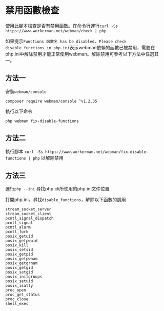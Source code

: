 # 禁用函數檢查

使用此腳本檢查是否有禁用函數。在命令行運行```curl -Ss https://www.workerman.net/webman/check | php```

如果提示```Functions 函數名 has be disabled. Please check disable_functions in php.ini```表示webman依賴的函數已被禁用，需要在php.ini中解除禁用才能正常使用webman。解除禁用可參考以下方法中任選其一。

## 方法一
安裝`webman/console` 
```
composer require webman/console ^v1.2.35
```

執行以下命令
```
php webman fix-disable-functions
```

## 方法二

執行腳本 `curl -Ss https://www.workerman.net/webman/fix-disable-functions | php` 以解除禁用

## 方法三

運行`php --ini` 尋找php cli所使用的php.ini文件位置

打開php.ini，尋找`disable_functions`，解除以下函數的調用
```
stream_socket_server
stream_socket_client
pcntl_signal_dispatch
pcntl_signal
pcntl_alarm
pcntl_fork
posix_getuid
posix_getpwuid
posix_kill
posix_setsid
posix_getpid
posix_getpwnam
posix_getgrnam
posix_getgid
posix_setgid
posix_initgroups
posix_setuid
posix_isatty
proc_open
proc_get_status
proc_close
shell_exec
```